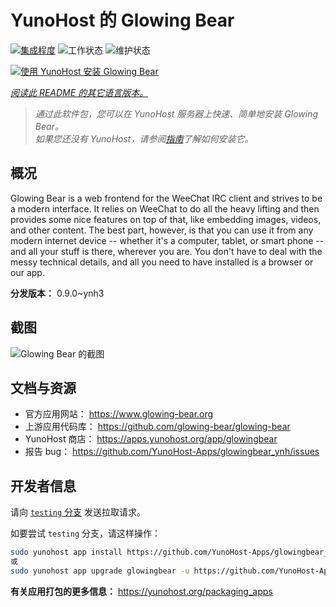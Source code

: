 <!--
注意：此 README 由 <https://github.com/YunoHost/apps/tree/master/tools/readme_generator> 自动生成
请勿手动编辑。
-->

# YunoHost 的 Glowing Bear

[![集成程度](https://dash.yunohost.org/integration/glowingbear.svg)](https://dash.yunohost.org/appci/app/glowingbear) ![工作状态](https://ci-apps.yunohost.org/ci/badges/glowingbear.status.svg) ![维护状态](https://ci-apps.yunohost.org/ci/badges/glowingbear.maintain.svg)

[![使用 YunoHost 安装 Glowing Bear](https://install-app.yunohost.org/install-with-yunohost.svg)](https://install-app.yunohost.org/?app=glowingbear)

*[阅读此 README 的其它语言版本。](./ALL_README.md)*

> *通过此软件包，您可以在 YunoHost 服务器上快速、简单地安装 Glowing Bear。*  
> *如果您还没有 YunoHost，请参阅[指南](https://yunohost.org/install)了解如何安装它。*

## 概况

Glowing Bear is a web frontend for the WeeChat IRC client and strives to be a modern interface. It relies on WeeChat to do all the heavy lifting and then provides some nice features on top of that, like embedding images, videos, and other content. The best part, however, is that you can use it from any modern internet device -- whether it's a computer, tablet, or smart phone -- and all your stuff is there, wherever you are. You don't have to deal with the messy technical details, and all you need to have installed is a browser or our app.

**分发版本：** 0.9.0~ynh3

## 截图

![Glowing Bear 的截图](./doc/screenshots/screenshot.png)

## 文档与资源

- 官方应用网站： <https://www.glowing-bear.org>
- 上游应用代码库： <https://github.com/glowing-bear/glowing-bear>
- YunoHost 商店： <https://apps.yunohost.org/app/glowingbear>
- 报告 bug： <https://github.com/YunoHost-Apps/glowingbear_ynh/issues>

## 开发者信息

请向 [`testing` 分支](https://github.com/YunoHost-Apps/glowingbear_ynh/tree/testing) 发送拉取请求。

如要尝试 `testing` 分支，请这样操作：

```bash
sudo yunohost app install https://github.com/YunoHost-Apps/glowingbear_ynh/tree/testing --debug
或
sudo yunohost app upgrade glowingbear -u https://github.com/YunoHost-Apps/glowingbear_ynh/tree/testing --debug
```

**有关应用打包的更多信息：** <https://yunohost.org/packaging_apps>
